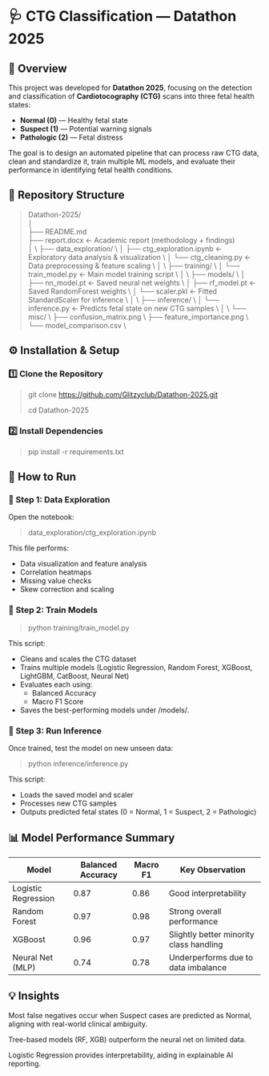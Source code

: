 # 🩺 CTG Classification — Datathon 2025

## 📘 Overview
This project was developed for **Datathon 2025**, focusing on the detection and classification of **Cardiotocography (CTG)** scans into three fetal health states:

- **Normal (0)** — Healthy fetal state  
- **Suspect (1)** — Potential warning signals  
- **Pathologic (2)** — Fetal distress  

The goal is to design an automated pipeline that can process raw CTG data, clean and standardize it, train multiple ML models, and evaluate their performance in identifying fetal health conditions.

## 🧭 Repository Structure

> Datathon-2025/ \
│ \
├── README.md \
├── report.docx ← Academic report (methodology + findings) \
│ \ 
├── data_exploration/ \ 
│ ├── ctg_exploration.ipynb ← Exploratory data analysis & visualization \ 
│ └── ctg_cleaning.py ← Data preprocessing & feature scaling \ 
│ \ 
├── training/ \ 
│ └── train_model.py ← Main model training script \ 
│ \ 
├── models/ \ 
│ ├── nn_model.pt ← Saved neural net weights \ 
│ ├── rf_model.pt ← Saved RandomForest weights \ 
│ └── scaler.pkl ← Fitted StandardScaler for inference \ 
│ \ 
├── inference/ \ 
│ └── inference.py ← Predicts fetal state on new CTG samples \ 
│ \ 
└── misc/ \ 
├── confusion_matrix.png \ 
├── feature_importance.png \ 
└── model_comparison.csv \ 


## ⚙️ Installation & Setup

### 1️⃣ Clone the Repository

> git clone https://github.com/Glitzyclub/Datathon-2025.git
>
> cd Datathon-2025

### 2️⃣ Install Dependencies

> pip install -r requirements.txt

## 🚀 How to Run
### 🧹 Step 1: Data Exploration
Open the notebook:

> data_exploration/ctg_exploration.ipynb

This file performs:

- Data visualization and feature analysis
- Correlation heatmaps
- Missing value checks
- Skew correction and scaling

### 🧠 Step 2: Train Models

> python training/train_model.py

This script:

- Cleans and scales the CTG dataset
- Trains multiple models (Logistic Regression, Random Forest, XGBoost, LightGBM, CatBoost, Neural Net)
- Evaluates each using:
  - Balanced Accuracy
  - Macro F1 Score
- Saves the best-performing models under /models/.

### 🔎 Step 3: Run Inference
Once trained, test the model on new unseen data:

> python inference/inference.py

This script:

- Loads the saved model and scaler
- Processes new CTG samples
- Outputs predicted fetal states (0 = Normal, 1 = Suspect, 2 = Pathologic)

## 📊 Model Performance Summary
|  Model	|  Balanced Accuracy	| Macro F1 | Key Observation |
| --------|---------------------|----------|-----------------|
| Logistic Regression |	0.87	| 0.86	| Good interpretability |
| Random Forest |	0.97 |	0.98	| Strong overall performance |
| XGBoost |	0.96	|  0.97	| Slightly better minority class handling |
| Neural Net (MLP) |	0.74 |	0.78 |	Underperforms due to data imbalance |

## 💡 Insights
Most false negatives occur when Suspect cases are predicted as Normal, aligning with real-world clinical ambiguity.

Tree-based models (RF, XGB) outperform the neural net on limited data.

Logistic Regression provides interpretability, aiding in explainable AI reporting.



